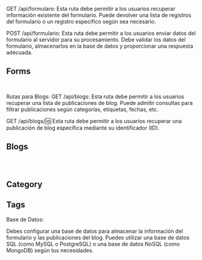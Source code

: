 GET /api/formularo: Esta ruta debe permitir a los usuarios recuperar información existente del formulario. Puede devolver una lista de registros del formulario o un registro específico según sea necesario.

POST /api/formulario: Esta ruta debe permitir a los usuarios enviar datos del formulario al servidor para su procesamiento. Debe validar los datos del formulario, almacenarlos en la base de datos y proporcionar una respuesta adecuada.

## Forms

```GET /api/forms

```

```POST /api/forms

```

Rutas para Blogs:
GET /api/blogs: Esta ruta debe permitir a los usuarios recuperar una lista de publicaciones de blog. Puede admitir consultas para filtrar publicaciones según categorías, etiquetas, fechas, etc.

GET /api/blogs/🆔 Esta ruta debe permitir a los usuarios recuperar una publicación de blog específica mediante su identificador (ID).

## Blogs

```GET /api/blogs

```

```GET /api/blogs/:id

```

```POST /api/blogs

```

## Category

## Tags

Base de Datos:

Debes configurar una base de datos para almacenar la información del formulario y las publicaciones del blog. Puedes utilizar una base de datos SQL (como MySQL o PostgreSQL) o una base de datos NoSQL (como MongoDB) según tus necesidades.
